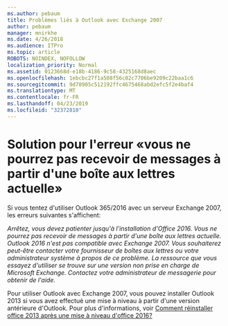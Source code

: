 ```yaml
---
ms.author: pebaum
title: Problèmes liés à Outlook avec Exchange 2007
author: pebaum
manager: mnirkhe
ms.date: 4/26/2018
ms.audience: ITPro
ms.topic: article
ROBOTS: NOINDEX, NOFOLLOW
localization_priority: Normal
ms.assetid: 0123668d-e18b-4186-9c58-4325168d8aec
ms.openlocfilehash: 1ebcbc27f1a508f56c82c7706be9209c22baa1c6
ms.sourcegitcommit: 9d78905c512192ffc4675468abd2efc5f2e4baf4
ms.translationtype: MT
ms.contentlocale: fr-FR
ms.lasthandoff: 04/23/2019
ms.locfileid: "32372810"
---
```

# <a name="solution-for-error-you-wont-be-able-to-receive-mail-from-a-current-mailbox"></a>Solution pour l'erreur «vous ne pourrez pas recevoir de messages à partir d'une boîte aux lettres actuelle»
Si vous tentez d'utiliser Outlook 365/2016 avec un serveur Exchange 2007, les erreurs suivantes s'affichent:

*Arrêtez, vous devez patienter jusqu'à l'installation d'Office 2016. Vous ne pourrez pas recevoir de messages à partir d'une boîte aux lettres actuelle. Outlook 2016 n'est pas compatible avec Exchange 2007. Vous souhaiterez peut-être contacter votre fournisseur de boîtes aux lettres ou votre administrateur système à propos de ce problème. La ressource que vous essayez d'utiliser se trouve sur une version non prise en charge de Microsoft Exchange. Contactez votre administrateur de messagerie pour obtenir de l'aide.*

Pour utiliser Outlook avec Exchange 2007, vous pouvez installer Outlook 2013 si vous avez effectué une mise à niveau à partir d'une version antérieure d'Outlook. Pour plus d'informations, voir [Comment réinstaller office 2013 après une mise à niveau d'office 2016?](https://support.office.com/article/a6ca92f4-cbb4-4609-9fdb-f8d3dd6812f3)
